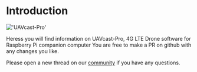 # Introduction

!['UAVcast-Pro'](images/ipad.png)

Heress you will find information on UAVcast-Pro, 4G LTE Drone software for Raspberry Pi companion computer
You are free to make a PR on github with any changes you like. 

Please open a new thread on our [community](https://discuss.uavmatrix.com) if you have any questions.